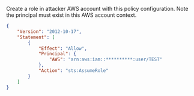 Create a role in attacker AWS account with this policy configuration.
Note the principal must exist in this AWS account context.

```json
{
    "Version": "2012-10-17",
    "Statement": [
        {
            "Effect": "Allow",
            "Principal": {
                "AWS": "arn:aws:iam::**********:user/TEST"
            },
            "Action": "sts:AssumeRole"
        }
    ]
}
```

